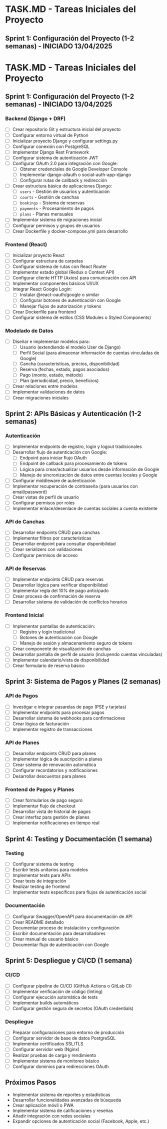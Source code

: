 # TASK.MD - Tareas Iniciales del Proyecto

## Sprint 1: Configuración del Proyecto (1-2 semanas) - INICIADO 13/04/2025
# TASK.MD - Tareas Iniciales del Proyecto

## Sprint 1: Configuración del Proyecto (1-2 semanas) - INICIADO 13/04/2025

### Backend (Django + DRF)
- [ ] Crear repositorio Git y estructura inicial del proyecto
- [ ] Configurar entorno virtual de Python
- [ ] Inicializar proyecto Django y configurar settings.py
- [ ] Configurar conexión con PostgreSQL
- [ ] Implementar Django Rest Framework
- [ ] Configurar sistema de autenticación JWT
- [ ] Configurar OAuth 2.0 para integración con Google:
  - [ ] Obtener credenciales de Google Developer Console
  - [ ] Implementar django-allauth o social-auth-app-django
  - [ ] Configurar rutas de callback y redirección
- [ ] Crear estructura básica de aplicaciones Django:
  - [ ] `users` - Gestión de usuarios y autenticación
  - [ ] `courts` - Gestión de canchas
  - [ ] `bookings` - Sistema de reservas
  - [ ] `payments` - Procesamiento de pagos
  - [ ] `plans` - Planes mensuales
- [ ] Implementar sistema de migraciones inicial
- [ ] Configurar permisos y grupos de usuarios
- [ ] Crear Dockerfile y docker-compose.yml para desarrollo

### Frontend (React)
- [ ] Inicializar proyecto React
- [ ] Configurar estructura de carpetas
- [ ] Configurar sistema de rutas con React Router
- [ ] Implementar estado global (Redux o Context API)
- [ ] Configurar cliente HTTP (Axios) para comunicación con API
- [ ] Implementar componentes básicos UI/UX
- [ ] Integrar React Google Login:
  - [ ] Instalar @react-oauth/google o similar
  - [ ] Configurar botones de autenticación con Google
  - [ ] Manejar flujos de autorización y tokens
- [ ] Crear Dockerfile para frontend
- [ ] Configurar sistema de estilos (CSS Modules o Styled Components)

### Modelado de Datos
- [ ] Diseñar e implementar modelos para:
  - [ ] Usuario (extendiendo el modelo User de Django)
  - [ ] Perfil Social (para almacenar información de cuentas vinculadas de Google)
  - [ ] Cancha (características, precios, disponibilidad)
  - [ ] Reserva (fechas, estado, pagos asociados)
  - [ ] Pago (monto, estado, método)
  - [ ] Plan (periodicidad, precio, beneficios)
- [ ] Crear relaciones entre modelos
- [ ] Implementar validaciones de datos
- [ ] Crear migraciones iniciales

## Sprint 2: APIs Básicas y Autenticación (1-2 semanas)

### Autenticación
- [ ] Implementar endpoints de registro, login y logout tradicionales
- [ ] Desarrollar flujo de autenticación con Google:
  - [ ] Endpoint para iniciar flujo OAuth
  - [ ] Endpoint de callback para procesamiento de tokens
  - [ ] Lógica para crear/actualizar usuarios desde información de Google
  - [ ] Manejo de sincronización de datos entre cuentas locales y Google
- [ ] Configurar middleware de autenticación
- [ ] Implementar recuperación de contraseña (para usuarios con email/password)
- [ ] Crear vistas de perfil de usuario
- [ ] Configurar permisos por roles
- [ ] Implementar enlace/desenlace de cuentas sociales a cuenta existente

### API de Canchas
- [ ] Desarrollar endpoints CRUD para canchas
- [ ] Implementar filtros por características
- [ ] Desarrollar endpoint para consultar disponibilidad
- [ ] Crear serializers con validaciones
- [ ] Configurar permisos de acceso

### API de Reservas
- [ ] Implementar endpoints CRUD para reservas
- [ ] Desarrollar lógica para verificar disponibilidad
- [ ] Implementar regla del 10% de pago anticipado
- [ ] Crear proceso de confirmación de reserva
- [ ] Desarrollar sistema de validación de conflictos horarios

### Frontend Inicial
- [ ] Implementar pantallas de autenticación:
  - [ ] Registro y login tradicional
  - [ ] Botones de autenticación con Google
  - [ ] Manejo de sesión y almacenamiento seguro de tokens
- [ ] Crear componente de visualización de canchas
- [ ] Desarrollar pantalla de perfil de usuario (incluyendo cuentas vinculadas)
- [ ] Implementar calendario/vista de disponibilidad
- [ ] Crear formulario de reserva básico

## Sprint 3: Sistema de Pagos y Planes (2 semanas)

### API de Pagos
- [ ] Investigar e integrar pasarelas de pago (PSE y tarjetas)
- [ ] Implementar endpoints para procesar pagos
- [ ] Desarrollar sistema de webhooks para confirmaciones
- [ ] Crear lógica de facturación
- [ ] Implementar registro de transacciones

### API de Planes
- [ ] Desarrollar endpoints CRUD para planes
- [ ] Implementar lógica de suscripción a planes
- [ ] Crear sistema de renovación automática
- [ ] Configurar recordatorios y notificaciones
- [ ] Desarrollar descuentos para planes

### Frontend de Pagos y Planes
- [ ] Crear formularios de pago seguro
- [ ] Implementar flujo de checkout
- [ ] Desarrollar vista de historial de pagos
- [ ] Crear interfaz para gestión de planes
- [ ] Implementar notificaciones en tiempo real

## Sprint 4: Testing y Documentación (1 semana)

### Testing
- [ ] Configurar sistema de testing
- [ ] Escribir tests unitarios para modelos
- [ ] Implementar tests para APIs
- [ ] Crear tests de integración
- [ ] Realizar testing de frontend
- [ ] Implementar tests específicos para flujos de autenticación social

### Documentación
- [ ] Configurar Swagger/OpenAPI para documentación de API
- [ ] Crear README detallado
- [ ] Documentar proceso de instalación y configuración
- [ ] Escribir documentación para desarrolladores
- [ ] Crear manual de usuario básico
- [ ] Documentar flujo de autenticación con Google

## Sprint 5: Despliegue y CI/CD (1 semana)

### CI/CD
- [ ] Configurar pipeline de CI/CD (GitHub Actions o GitLab CI)
- [ ] Implementar verificación de código (linting)
- [ ] Configurar ejecución automática de tests
- [ ] Implementar builds automáticos
- [ ] Configurar gestión segura de secretos (OAuth credentials)

### Despliegue
- [ ] Preparar configuraciones para entorno de producción
- [ ] Configurar servidor de base de datos PostgreSQL
- [ ] Implementar certificados SSL/TLS
- [ ] Configurar servidor web (Nginx)
- [ ] Realizar pruebas de carga y rendimiento
- [ ] Implementar sistema de monitoreo básico
- [ ] Configurar dominios para redirecciones OAuth

## Próximos Pasos
- Implementar sistema de reportes y estadísticas
- Desarrollar funcionalidades avanzadas de búsqueda
- Crear aplicación móvil o PWA
- Implementar sistema de calificaciones y reseñas
- Añadir integración con redes sociales
- Expandir opciones de autenticación social (Facebook, Apple, etc.)

